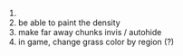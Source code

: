  
    
1. 
2. be able to paint the density 
3. make far away chunks invis / autohide 
4. in game, change grass color by region (?) 